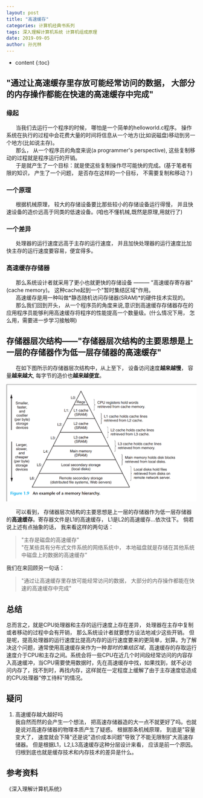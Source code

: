 ```yaml
---
layout: post
title: "高速缓存"
categories: 计算机经典书系列
tags: 深入理解计算机系统 计算机组成原理 
date: 2019-09-05
author: 孙光林
---
```


* content
{:toc}

"通过让高速缓存里存放可能经常访问的数据， 大部分的内存操作都能在快速的高速缓存中完成"
---




### 缘起
&ensp;&ensp;&ensp;
当我们去运行一个程序的时候， 哪怕是一个简单的helloworld.c程序。 操作系统在执行的过程中会花费大量的时间将信息从一个地方(比如说磁盘)移动到另一个地方(比如说主存)。  
&ensp;&ensp;&ensp;
那么， 从一个程序员的角度来说(a programmer's perspective), 这些复制移动的过程就是程序运行的开销。   
&ensp;&ensp;&ensp;
于是就产生了一个目标：就是使这些复制操作尽可能快的完成。(基于笔者有限的知识， 产生了一个问题， 是否存在这样的一个目标， 不需要复制和移动？)  

### 一个原理  
&ensp;&ensp;&ensp;
根据机械原理， 较大的存储设备要比那些较小的存储设备运行得慢， 并且快速设备的造价远高于同类的低速设备。(咱也不懂机械,既然是原理,用就行了)  

### 一个差异
&ensp;&ensp;&ensp;
处理器的运行速度远高于主存的运行速度， 并且加快处理器的运行速度比加快主存的运行速度要容易，便宜得多。
### 高速缓存存储器
&ensp;&ensp;&ensp;
那么系统设计者就采用了更小也就更快的存储设备 ——— "高速缓存寄存器"(cache memory)。
这种cache起到一个"暂时集结区域"作用。  
&ensp;&ensp;&ensp;
高速缓存是用一种叫做*静态随机访问存储器(SRAM)*的硬件技术实现的。  
&ensp;&ensp;&ensp;
那么我们回到开头， 从一个程序员的角度来说,意识到高速缓存存储器存在的应用程序员能够利用高速缓存将程序的性能提高一个数量级。(什么情况下用， 怎么用，需要进一步学习接触啊)

存储器层次结构——"存储器层次结构的主要思想是上一层的存储器作为低一层存储器的**高速缓存**"
---
&ensp;&ensp;&ensp;
在如下图所示的存储器层次结构中，从上至下， 设备访问速度**越来越慢**， 容量**越来越大**, 每字节的造价也**越来越便宜**。  

![avatar](https://github.com/MuXTing/MuXTing.github.io/blob/master/pic/ComputerSystem/Figure1.9.png)

&ensp;&ensp;&ensp;
可以看到， 存储器层次结构的主要思想是上一层的存储器作为低一层存储器的**高速缓存**。寄存器文件是L1的高速缓存， L1是L2的高速缓存...依次往下。 倘若说上述有点抽象的话， 我来看这样的两句话：  
>"主存是磁盘的高速缓存"  
"在某些具有分布式文件系统的网络系统中， 本地磁盘就是存储在其他系统中磁盘上的数据的高速缓存"  

我们在来回顾另一句话：  
>"通过让高速缓存里存放可能经常访问的数据， 大部分的内存操作都能在快速的高速缓存中完成"


总结
---
总而言之，就是CPU处理器和主存的运行速度上存在差异， 处理器在主存中复制或者移动的过程中会有开销， 那么系统设计者就要想方设法地减少这些开销。 但是呢，提高处理器的运行速度比提高内存的运行速度要来的更简单，划算。为了解决这个问题，通常使用高速缓存来作为一种*暂时的集结区域*，高速缓存的存取运行速度介于CPU和主存之间。系统会将一些CPU在近几个时间段经常访问的内容存入高速缓冲，当CPU需要使用数据时，先在高速缓存中找，如果找到，就不必访问内存了，找不到时，再找内存，这样就在一定程度上缓解了由于主存速度低造成的CPU处理器“停工待料”的情况。 

疑问
---
1. 高速缓存越大越好吗  
我自然而然的会产生一个想法， 把高速存储器造的大一点不就更好了吗。也就是说对高速存储器的物理本质产生了疑惑。 根据那条机械原理， 到底是"容量变大了， 速度就会下降"还是说"造价成本问题"导致了不能无限制扩大高速存储器。 但是根据L1，L2,L3高速缓存这种分层设计来看， 应该是前一个原因。 归根到底也就是缓存技术和内存技术的差异是什么。 

参考资料
---
《深入理解计算机系统》